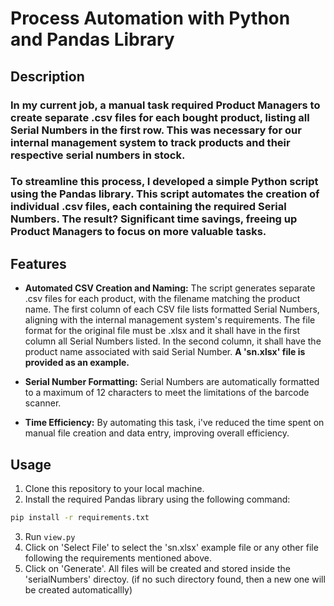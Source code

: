 # Process Automation with Python and Pandas Library

## Description

### In my current job, a manual task required Product Managers to create separate .csv files for each bought product, listing all Serial Numbers in the first row. This was necessary for our internal management system to track products and their respective serial numbers in stock.

### To streamline this process, I developed a simple Python script using the Pandas library. This script automates the creation of individual .csv files, each containing the required Serial Numbers. The result? Significant time savings, freeing up Product Managers to focus on more valuable tasks.

## Features

- **Automated CSV Creation and Naming:** The script generates separate .csv files for each product, with the filename matching the product name. The first column of each CSV file lists formatted Serial Numbers, aligning with the internal management system's requirements. The file format for the original file must be .xlsx and it shall have in the first column all Serial Numbers listed. In the second column, it shall have the product name associated with said Serial Number. **A 'sn.xlsx' file is provided as an example.**

- **Serial Number Formatting:** Serial Numbers are automatically formatted to a maximum of 12 characters to meet the limitations of the barcode scanner.

- **Time Efficiency:** By automating this task, i've reduced the time spent on manual file creation and data entry, improving overall efficiency.

## Usage

1. Clone this repository to your local machine.
2. Install the required Pandas library using the following command:

```bash
pip install -r requirements.txt
```
3. Run `view.py`
4. Click on 'Select File' to select the 'sn.xlsx' example file or any other file following the requirements mentioned above.
5. Click on 'Generate'. All files will be created and stored inside the 'serialNumbers' directoy. (if no such directory found, then a new one will be created automaticallly)
